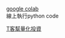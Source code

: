 [google colab](https://colab.research.google.com/notebooks/intro.ipynb)<br/>
線上執行python code

[T客幫量化投資](https://ithelp.ithome.com.tw/users/20103419/ironman)<br/>
